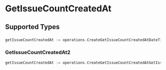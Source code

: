 # GetIssueCountCreatedAt


## Supported Types

### 

```go
getIssueCountCreatedAt := operations.CreateGetIssueCountCreatedAtDateTime(time.Time{/* values here */})
```

### GetIssueCountCreatedAt2

```go
getIssueCountCreatedAt := operations.CreateGetIssueCountCreatedAtGetIssueCountCreatedAt2(operations.GetIssueCountCreatedAt2{/* values here */})
```

